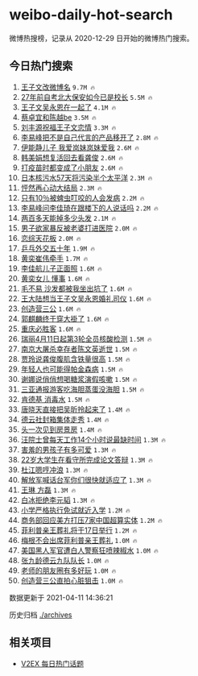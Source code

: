 # weibo-daily-hot-search

微博热搜榜，记录从 2020-12-29 日开始的微博热门搜索。

## 今日热门搜索

<!-- BEGIN -->

1. [王子文改微博名](https://s.weibo.com/weibo?q=%23%E7%8E%8B%E5%AD%90%E6%96%87%E6%94%B9%E5%BE%AE%E5%8D%9A%E5%90%8D%23&Refer=top) `9.7M 🔥`
1. [27年前自考北大保安如今已是校长](https://s.weibo.com/weibo?q=%2327%E5%B9%B4%E5%89%8D%E8%87%AA%E8%80%83%E5%8C%97%E5%A4%A7%E4%BF%9D%E5%AE%89%E5%A6%82%E4%BB%8A%E5%B7%B2%E6%98%AF%E6%A0%A1%E9%95%BF%23&Refer=top) `5.5M 🔥`
1. [王子文吴永恩在一起了](https://s.weibo.com/weibo?q=%23%E7%8E%8B%E5%AD%90%E6%96%87%E5%90%B4%E6%B0%B8%E6%81%A9%E5%9C%A8%E4%B8%80%E8%B5%B7%E4%BA%86%23&Refer=top) `4.1M 🔥`
1. [蔡卓宜和陈越be](https://s.weibo.com/weibo?q=%23%E8%94%A1%E5%8D%93%E5%AE%9C%E5%92%8C%E9%99%88%E8%B6%8Abe%23&Refer=top) `3.5M 🔥`
1. [刘丰源祝福王子文恋情](https://s.weibo.com/weibo?q=%23%E5%88%98%E4%B8%B0%E6%BA%90%E7%A5%9D%E7%A6%8F%E7%8E%8B%E5%AD%90%E6%96%87%E6%81%8B%E6%83%85%23&Refer=top) `3.3M 🔥`
1. [李易峰把不是自己代言的产品移开了](https://s.weibo.com/weibo?q=%23%E6%9D%8E%E6%98%93%E5%B3%B0%E6%8A%8A%E4%B8%8D%E6%98%AF%E8%87%AA%E5%B7%B1%E4%BB%A3%E8%A8%80%E7%9A%84%E4%BA%A7%E5%93%81%E7%A7%BB%E5%BC%80%E4%BA%86%23&Refer=top) `2.8M 🔥`
1. [伊能静儿子 我爱岚妹岚妹爱我](https://s.weibo.com/weibo?q=%E4%BC%8A%E8%83%BD%E9%9D%99%E5%84%BF%E5%AD%90%20%E6%88%91%E7%88%B1%E5%B2%9A%E5%A6%B9%E5%B2%9A%E5%A6%B9%E7%88%B1%E6%88%91&Refer=top) `2.6M 🔥`
1. [韩美娟想复活回去看龚俊](https://s.weibo.com/weibo?q=%23%E9%9F%A9%E7%BE%8E%E5%A8%9F%E6%83%B3%E5%A4%8D%E6%B4%BB%E5%9B%9E%E5%8E%BB%E7%9C%8B%E9%BE%9A%E4%BF%8A%23&Refer=top) `2.6M 🔥`
1. [打疫苗时都变成了小朋友](https://s.weibo.com/weibo?q=%23%E6%89%93%E7%96%AB%E8%8B%97%E6%97%B6%E9%83%BD%E5%8F%98%E6%88%90%E4%BA%86%E5%B0%8F%E6%9C%8B%E5%8F%8B%23&Refer=top) `2.6M 🔥`
1. [日本核污水57天将污染半个太平洋](https://s.weibo.com/weibo?q=%23%E6%97%A5%E6%9C%AC%E6%A0%B8%E6%B1%A1%E6%B0%B457%E5%A4%A9%E5%B0%86%E6%B1%A1%E6%9F%93%E5%8D%8A%E4%B8%AA%E5%A4%AA%E5%B9%B3%E6%B4%8B%23&Refer=top) `2.3M 🔥`
1. [怦然再心动大结局](https://s.weibo.com/weibo?q=%E6%80%A6%E7%84%B6%E5%86%8D%E5%BF%83%E5%8A%A8%E5%A4%A7%E7%BB%93%E5%B1%80&Refer=top) `2.3M 🔥`
1. [只有10％被蜱虫叮咬的人会发病](https://s.weibo.com/weibo?q=%23%E5%8F%AA%E6%9C%8910%EF%BC%85%E8%A2%AB%E8%9C%B1%E8%99%AB%E5%8F%AE%E5%92%AC%E7%9A%84%E4%BA%BA%E4%BC%9A%E5%8F%91%E7%97%85%23&Refer=top) `2.2M 🔥`
1. [李易峰问李佳琦在跟楼下的人说话吗](https://s.weibo.com/weibo?q=%23%E6%9D%8E%E6%98%93%E5%B3%B0%E9%97%AE%E6%9D%8E%E4%BD%B3%E7%90%A6%E5%9C%A8%E8%B7%9F%E6%A5%BC%E4%B8%8B%E7%9A%84%E4%BA%BA%E8%AF%B4%E8%AF%9D%E5%90%97%23&Refer=top) `2.2M 🔥`
1. [两百多天能掉多少头发](https://s.weibo.com/weibo?q=%23%E4%B8%A4%E7%99%BE%E5%A4%9A%E5%A4%A9%E8%83%BD%E6%8E%89%E5%A4%9A%E5%B0%91%E5%A4%B4%E5%8F%91%23&Refer=top) `2.1M 🔥`
1. [男子欲家暴反被老婆打进医院](https://s.weibo.com/weibo?q=%23%E7%94%B7%E5%AD%90%E6%AC%B2%E5%AE%B6%E6%9A%B4%E5%8F%8D%E8%A2%AB%E8%80%81%E5%A9%86%E6%89%93%E8%BF%9B%E5%8C%BB%E9%99%A2%23&Refer=top) `2.0M 🔥`
1. [恋综天花板](https://s.weibo.com/weibo?q=%E6%81%8B%E7%BB%BC%E5%A4%A9%E8%8A%B1%E6%9D%BF&Refer=top) `2.0M 🔥`
1. [乒乓外交五十年](https://s.weibo.com/weibo?q=%23%E4%B9%92%E4%B9%93%E5%A4%96%E4%BA%A4%E4%BA%94%E5%8D%81%E5%B9%B4%23&Refer=top) `1.9M 🔥`
1. [黄奕崔伟牵手](https://s.weibo.com/weibo?q=%E9%BB%84%E5%A5%95%E5%B4%94%E4%BC%9F%E7%89%B5%E6%89%8B&Refer=top) `1.7M 🔥`
1. [李佳航儿子正面照](https://s.weibo.com/weibo?q=%23%E6%9D%8E%E4%BD%B3%E8%88%AA%E5%84%BF%E5%AD%90%E6%AD%A3%E9%9D%A2%E7%85%A7%23&Refer=top) `1.6M 🔥`
1. [黄奕女儿 懂事](https://s.weibo.com/weibo?q=%E9%BB%84%E5%A5%95%E5%A5%B3%E5%84%BF%20%E6%87%82%E4%BA%8B&Refer=top) `1.6M 🔥`
1. [毛不易 沙发都被我坐出坑了](https://s.weibo.com/weibo?q=%E6%AF%9B%E4%B8%8D%E6%98%93%20%E6%B2%99%E5%8F%91%E9%83%BD%E8%A2%AB%E6%88%91%E5%9D%90%E5%87%BA%E5%9D%91%E4%BA%86&Refer=top) `1.6M 🔥`
1. [王大陆想当王子文吴永恩婚礼司仪](https://s.weibo.com/weibo?q=%E7%8E%8B%E5%A4%A7%E9%99%86%E6%83%B3%E5%BD%93%E7%8E%8B%E5%AD%90%E6%96%87%E5%90%B4%E6%B0%B8%E6%81%A9%E5%A9%9A%E7%A4%BC%E5%8F%B8%E4%BB%AA&Refer=top) `1.6M 🔥`
1. [创造营三公](https://s.weibo.com/weibo?q=%E5%88%9B%E9%80%A0%E8%90%A5%E4%B8%89%E5%85%AC&Refer=top) `1.6M 🔥`
1. [郭麒麟终于穿大褂了](https://s.weibo.com/weibo?q=%23%E9%83%AD%E9%BA%92%E9%BA%9F%E7%BB%88%E4%BA%8E%E7%A9%BF%E5%A4%A7%E8%A4%82%E4%BA%86%23&Refer=top) `1.6M 🔥`
1. [重庆必胜客](https://s.weibo.com/weibo?q=%E9%87%8D%E5%BA%86%E5%BF%85%E8%83%9C%E5%AE%A2&Refer=top) `1.6M 🔥`
1. [瑞丽4月11日起第3轮全员核酸检测](https://s.weibo.com/weibo?q=%23%E7%91%9E%E4%B8%BD4%E6%9C%8811%E6%97%A5%E8%B5%B7%E7%AC%AC3%E8%BD%AE%E5%85%A8%E5%91%98%E6%A0%B8%E9%85%B8%E6%A3%80%E6%B5%8B%23&Refer=top) `1.5M 🔥`
1. [南京大屠杀幸存者陈文英逝世](https://s.weibo.com/weibo?q=%23%E5%8D%97%E4%BA%AC%E5%A4%A7%E5%B1%A0%E6%9D%80%E5%B9%B8%E5%AD%98%E8%80%85%E9%99%88%E6%96%87%E8%8B%B1%E9%80%9D%E4%B8%96%23&Refer=top) `1.5M 🔥`
1. [贾玲说龚俊腹肌含铁量很高](https://s.weibo.com/weibo?q=%23%E8%B4%BE%E7%8E%B2%E8%AF%B4%E9%BE%9A%E4%BF%8A%E8%85%B9%E8%82%8C%E5%90%AB%E9%93%81%E9%87%8F%E5%BE%88%E9%AB%98%23&Refer=top) `1.5M 🔥`
1. [年轻人也可能得帕金森病](https://s.weibo.com/weibo?q=%23%E5%B9%B4%E8%BD%BB%E4%BA%BA%E4%B9%9F%E5%8F%AF%E8%83%BD%E5%BE%97%E5%B8%95%E9%87%91%E6%A3%AE%E7%97%85%23&Refer=top) `1.5M 🔥`
1. [谢娜说俏俏想喝糖浆演假咳嗽](https://s.weibo.com/weibo?q=%E8%B0%A2%E5%A8%9C%E8%AF%B4%E4%BF%8F%E4%BF%8F%E6%83%B3%E5%96%9D%E7%B3%96%E6%B5%86%E6%BC%94%E5%81%87%E5%92%B3%E5%97%BD&Refer=top) `1.5M 🔥`
1. [三亚通报游客吃海胆蒸蛋没海胆](https://s.weibo.com/weibo?q=%23%E4%B8%89%E4%BA%9A%E9%80%9A%E6%8A%A5%E6%B8%B8%E5%AE%A2%E5%90%83%E6%B5%B7%E8%83%86%E8%92%B8%E8%9B%8B%E6%B2%A1%E6%B5%B7%E8%83%86%23&Refer=top) `1.5M 🔥`
1. [肯德基 消毒水](https://s.weibo.com/weibo?q=%E8%82%AF%E5%BE%B7%E5%9F%BA%20%E6%B6%88%E6%AF%92%E6%B0%B4&Refer=top) `1.5M 🔥`
1. [唐晓天直接把吴昕拎起来了](https://s.weibo.com/weibo?q=%23%E5%94%90%E6%99%93%E5%A4%A9%E7%9B%B4%E6%8E%A5%E6%8A%8A%E5%90%B4%E6%98%95%E6%8B%8E%E8%B5%B7%E6%9D%A5%E4%BA%86%23&Refer=top) `1.4M 🔥`
1. [德云社封箱集体走秀](https://s.weibo.com/weibo?q=%23%E5%BE%B7%E4%BA%91%E7%A4%BE%E5%B0%81%E7%AE%B1%E9%9B%86%E4%BD%93%E8%B5%B0%E7%A7%80%23&Refer=top) `1.4M 🔥`
1. [头一次见到房景房](https://s.weibo.com/weibo?q=%23%E5%A4%B4%E4%B8%80%E6%AC%A1%E8%A7%81%E5%88%B0%E6%88%BF%E6%99%AF%E6%88%BF%23&Refer=top) `1.4M 🔥`
1. [汪院士曾每天工作14个小时说最缺时间](https://s.weibo.com/weibo?q=%23%E6%B1%AA%E9%99%A2%E5%A3%AB%E6%9B%BE%E6%AF%8F%E5%A4%A9%E5%B7%A5%E4%BD%9C14%E4%B8%AA%E5%B0%8F%E6%97%B6%E8%AF%B4%E6%9C%80%E7%BC%BA%E6%97%B6%E9%97%B4%23&Refer=top) `1.3M 🔥`
1. [害羞的男孩子有多可爱](https://s.weibo.com/weibo?q=%23%E5%AE%B3%E7%BE%9E%E7%9A%84%E7%94%B7%E5%AD%A9%E5%AD%90%E6%9C%89%E5%A4%9A%E5%8F%AF%E7%88%B1%23&Refer=top) `1.3M 🔥`
1. [22岁大学生在看守所完成论文答辩](https://s.weibo.com/weibo?q=%2322%E5%B2%81%E5%A4%A7%E5%AD%A6%E7%94%9F%E5%9C%A8%E7%9C%8B%E5%AE%88%E6%89%80%E5%AE%8C%E6%88%90%E8%AE%BA%E6%96%87%E7%AD%94%E8%BE%A9%23&Refer=top) `1.3M 🔥`
1. [杜江嗯哼冲浪](https://s.weibo.com/weibo?q=%E6%9D%9C%E6%B1%9F%E5%97%AF%E5%93%BC%E5%86%B2%E6%B5%AA&Refer=top) `1.3M 🔥`
1. [解放军喊话台军你们很快就适应了](https://s.weibo.com/weibo?q=%23%E8%A7%A3%E6%94%BE%E5%86%9B%E5%96%8A%E8%AF%9D%E5%8F%B0%E5%86%9B%E4%BD%A0%E4%BB%AC%E5%BE%88%E5%BF%AB%E5%B0%B1%E9%80%82%E5%BA%94%E4%BA%86%23&Refer=top) `1.3M 🔥`
1. [王琳 方磊](https://s.weibo.com/weibo?q=%E7%8E%8B%E7%90%B3%20%E6%96%B9%E7%A3%8A&Refer=top) `1.3M 🔥`
1. [白冰拒绝李元韬](https://s.weibo.com/weibo?q=%E7%99%BD%E5%86%B0%E6%8B%92%E7%BB%9D%E6%9D%8E%E5%85%83%E9%9F%AC&Refer=top) `1.3M 🔥`
1. [小学严格执行免试就近入学](https://s.weibo.com/weibo?q=%23%E5%B0%8F%E5%AD%A6%E4%B8%A5%E6%A0%BC%E6%89%A7%E8%A1%8C%E5%85%8D%E8%AF%95%E5%B0%B1%E8%BF%91%E5%85%A5%E5%AD%A6%23&Refer=top) `1.2M 🔥`
1. [商务部回应美方打压7家中国超算实体](https://s.weibo.com/weibo?q=%E5%95%86%E5%8A%A1%E9%83%A8%E5%9B%9E%E5%BA%94%E7%BE%8E%E6%96%B9%E6%89%93%E5%8E%8B7%E5%AE%B6%E4%B8%AD%E5%9B%BD%E8%B6%85%E7%AE%97%E5%AE%9E%E4%BD%93&Refer=top) `1.2M 🔥`
1. [菲利普亲王葬礼将于17日举行](https://s.weibo.com/weibo?q=%E8%8F%B2%E5%88%A9%E6%99%AE%E4%BA%B2%E7%8E%8B%E8%91%AC%E7%A4%BC%E5%B0%86%E4%BA%8E17%E6%97%A5%E4%B8%BE%E8%A1%8C&Refer=top) `1.2M 🔥`
1. [梅根不会出席菲利普亲王葬礼](https://s.weibo.com/weibo?q=%23%E6%A2%85%E6%A0%B9%E4%B8%8D%E4%BC%9A%E5%87%BA%E5%B8%AD%E8%8F%B2%E5%88%A9%E6%99%AE%E4%BA%B2%E7%8E%8B%E8%91%AC%E7%A4%BC%23&Refer=top) `1.0M 🔥`
1. [美国黑人军官遭白人警察狂喷辣椒水](https://s.weibo.com/weibo?q=%E7%BE%8E%E5%9B%BD%E9%BB%91%E4%BA%BA%E5%86%9B%E5%AE%98%E9%81%AD%E7%99%BD%E4%BA%BA%E8%AD%A6%E5%AF%9F%E7%8B%82%E5%96%B7%E8%BE%A3%E6%A4%92%E6%B0%B4&Refer=top) `1.0M 🔥`
1. [张九龄德云九队队长](https://s.weibo.com/weibo?q=%23%E5%BC%A0%E4%B9%9D%E9%BE%84%E5%BE%B7%E4%BA%91%E4%B9%9D%E9%98%9F%E9%98%9F%E9%95%BF%23&Refer=top) `1.0M 🔥`
1. [老师的朋友圈有多好玩](https://s.weibo.com/weibo?q=%23%E8%80%81%E5%B8%88%E7%9A%84%E6%9C%8B%E5%8F%8B%E5%9C%88%E6%9C%89%E5%A4%9A%E5%A5%BD%E7%8E%A9%23&Refer=top) `1.0M 🔥`
1. [创造营三公直拍心脏狙击](https://s.weibo.com/weibo?q=%23%E5%88%9B%E9%80%A0%E8%90%A5%E4%B8%89%E5%85%AC%E7%9B%B4%E6%8B%8D%E5%BF%83%E8%84%8F%E7%8B%99%E5%87%BB%23&Refer=top) `1.0M 🔥`

数据更新于 2021-04-11 14:36:21

<!-- END -->

历史归档 [./archives](./archives)

## 相关项目

- [V2EX 每日热门话题](https://github.com/boojack/v2ex-daily-hot-topic)
